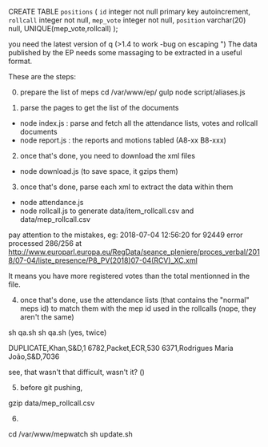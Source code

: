 CREATE TABLE `positions` (
  `id` integer not null primary key autoincrement,
  `rollcall` integer not null,
  `mep_vote` integer not null,
  `position` varchar(20) null,
  UNIQUE(mep_vote,rollcall)
);


you need the latest version of q (>1.4 to work -bug on escaping ")
The data published by the EP needs some massaging to be extracted in a useful format.

These are the steps:

0) prepare the list of meps
cd /var/www/ep/
gulp
node script/aliases.js

1) parse the pages to get the list of the documents

- node index.js : parse and fetch all the attendance lists, votes and rollcall documents
- node report.js : the reports and motions tabled (A8-xx B8-xxx)

2) once that's done, you need to download the xml files

- node download.js (to save space, it gzips them)

3) once that's done, parse each xml to extract the data within them

- node attendance.js
- node rollcall.js to generate data/item_rollcall.csv and data/mep_rollcall.csv

pay attention to the mistakes, eg:
2018-07-04 12:56:20 for 92449 error processed 286/256 at http://www.europarl.europa.eu/RegData/seance_pleniere/proces_verbal/2018/07-04/liste_presence/P8_PV(2018)07-04(RCV)_XC.xml

It means you have more registered votes than the total mentionned in the file.

4) once that's done, use the attendance lists (that contains the "normal" meps id) to match them with the mep id used in the rollcalls (nope, they aren't the same)

sh qa.sh
sh qa.sh
(yes, twice)

DUPLICATE,Khan,S&D,1
6782,Packet,ECR,530
6371,Rodrigues Maria João,S&D,7036

see, that wasn't that difficult, wasn't it? (</irony>)

5) before git pushing, 

gzip data/mep_rollcall.csv 

6) 
cd /var/www/mepwatch
sh update.sh
